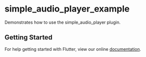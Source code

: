 # simple_audio_player_example

Demonstrates how to use the simple_audio_player plugin.

## Getting Started

For help getting started with Flutter, view our online
[documentation](http://flutter.io/).

